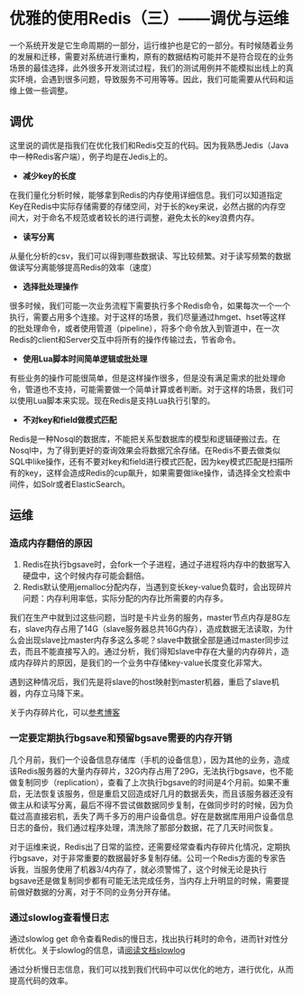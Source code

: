 # 优雅的使用Redis（三）——调优与运维

一个系统开发是它生命周期的一部分，运行维护也是它的一部分。有时候随着业务的发展和迁移，需要对系统进行重构，原有的数据结构可能并不是符合现在的业务场景的最佳选择，此外很多开发测试过程，我们的测试用例并不能模拟出线上的真实环境，会遇到很多问题，导致服务不可用等等。因此，我们可能需要从代码和运维上做一些调整。

## 调优

这里说的调优是指我们在优化我们和Redis交互的代码。因为我熟悉Jedis（Java中一种Redis客户端），例子均是在Jedis上的。

+ **减少key的长度**

在我们量化分析时候，能够拿到Redis的内存使用详细信息。我们可以知道指定Key在Redis中实际存储需要的存储空间，对于长的key来说，必然占据的内存空间大，对于命名不规范或者较长的进行调整，避免太长的key浪费内存。

+ **读写分离**

从量化分析的csv，我们可以得到哪些数据读、写比较频繁。对于读写频繁的数据做读写分离能够提高Redis的效率（速度）

+ **选择批处理操作**

很多时候，我们可能一次业务流程下需要执行多个Redis命令，如果每次一个一个执行，需要占用多个连接。对于这样的场景，我们尽量通过hmget、hset等这样的批处理命令，或者使用管道（pipeline），将多个命令放入到管道中，在一次Redis的client和Server交互中将所有的操作传输过去，节省命令。

+ **使用Lua脚本时间简单逻辑或批处理**

有些业务的操作可能很简单，但是这样操作很多，但是没有满足需求的批处理命令，管道也不支持，可能需要做一个简单计算或者判断。对于这样的场景，我们可以使用Lua脚本来实现。现在Redis是支持Lua执行引擎的。

+ **不对key和field做模式匹配**

Redis是一种Nosql的数据库，不能把关系型数据库的模型和逻辑硬搬过去。在Nosql中，为了得到更好的查询效果会将数据冗余存储。在Redis不要去做类似SQL中like操作，还有不要对key和field进行模式匹配，因为key模式匹配是扫描所有的key，这样会造成Redis的cup飙升，如果需要做like操作，请选择全文检索中间件，如Solr或者ElasticSearch。

## 运维

### 造成内存翻倍的原因

1.	Redis在执行bgsave时，会fork一个子进程，通过子进程将内存中的数据写入硬盘中，这个时候内存可能会翻倍。
2. Redis默认使用jemalloc分配内存，当遇到变长key-value负载时，会出现碎片问题：内存利用率低，实际分配的内存比所需要的内存多。

我们在生产中就到过这些问题，当时是卡片业务的服务，master节点内存是8G左右，slave内存占用了14G（slave服务器总共16G内存），造成数据无法读取，为什么会出现slave比master内存多这么多呢？slave中数据全部是通过master同步过去，而且不能直接写入的。通过分析，我们得知slave中存在大量的内存碎片，造成内存碎片的原因，是我们的一个业务中存储key-value长度变化非常大。

遇到这种情况后，我们先是将slave的host映射到master机器，重启了slave机器，内存立马降下来。

关于内存碎片化，可以[参考博客](http://blog.csdn.net/opennaive/article/details/40587611)

### 一定要定期执行bgsave和预留bgsave需要的内存开销

几个月前，我们一个设备信息存储库（手机的设备信息），因为其他的业务，造成该Redis服务器的大量内存碎片，32G内存占用了29G，无法执行bgsave，也不能做复制同步（replication），查看了上次执行bgsave的时间是4个月前。如果不重启，无法恢复该服务，但是重启又回造成好几月的数据丢失，而且该服务器还没有做主从和读写分离，最后不得不尝试做数据同步复制，在做同步时的时候，因为负载过高直接宕机，丢失了两千多万的用户设备信息。好在是数据库用用户设备信息日志的备份，我们通过程序处理，清洗除了那部分数据，花了几天时间恢复。

对于运维来说，Redis出了日常的监控，还需要经常查看内存碎片化情况，定期执行bgsave，对于非常重要的数据最好多复制存储。公司一个Redis方面的专家告诉我，当服务使用了机器3/4内存了，就必须警惕了，这个时候无论是执行bgsave还是做复制同步都有可能无法完成任务，当内存上升明显的时候，需要提前做好数据的分离，对于不同的业务分开存储。

### 通过slowlog查看慢日志

通过slowlog get 命令查看Redis的慢日志，找出执行耗时的命令，进而针对性分析优化。关于slowlog的信息，请[阅读文档slowlog](https://redis.readthedocs.org/en/latest/server/slowlog.html)

通过分析慢日志信息，我们可以找到我们代码中可以优化的地方，进行优化，从而提高代码的效率。

